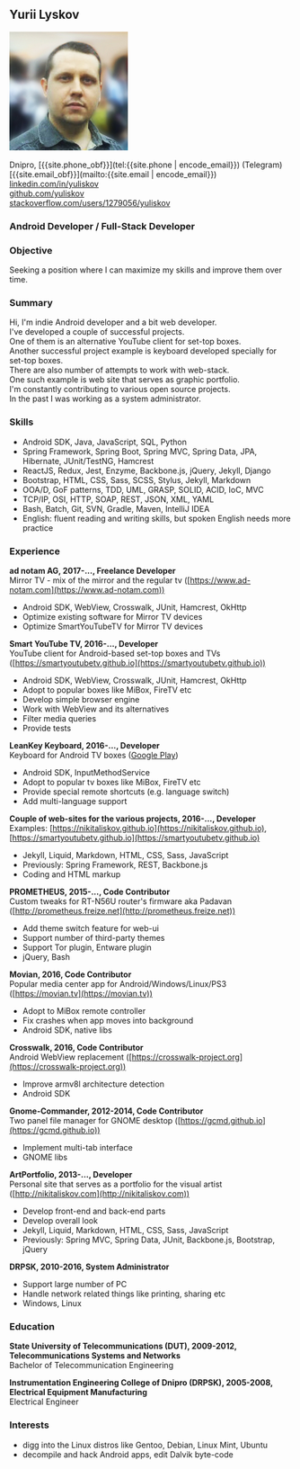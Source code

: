 ## **Yurii Lyskov**

<img id="my-photo" src="/img/my_photo3.jpg"/>

Dnipro, [<span class="obfuscate">{{site.phone_obf}}</span>](tel:{{site.phone | encode_email}}) (Telegram)  
[<span class="obfuscate">{{site.email_obf}}</span>](mailto:{{site.email | encode_email}})  
[linkedin.com/in/yuliskov](http://www.linkedin.com/in/yuliskov)  
[github.com/yuliskov](https://github.com/yuliskov)  
[stackoverflow.com/users/1279056/yuliskov](https://stackoverflow.com/users/1279056/yuliskov)  

<div class="clear"></div>

### Android Developer / Full-Stack Developer

### Objective

Seeking a position where I can maximize my skills and improve them over time.

### Summary

Hi, I'm indie Android developer and a bit web developer.  
I've developed a couple of successful projects.  
One of them is an alternative YouTube client for set-top boxes.  
Another successful project example is keyboard developed specially for set-top boxes.  
There are also number of attempts to work with web-stack.  
One such example is web site that serves as graphic portfolio.  
I'm constantly contributing to various open source projects.  
In the past I was working as a system administrator.

### Skills

- Android SDK, Java, JavaScript, SQL, Python
- Spring Framework, Spring Boot, Spring MVC, Spring Data, JPA, Hibernate, JUnit/TestNG, Hamcrest
- ReactJS, Redux, Jest, Enzyme, Backbone.js, jQuery, Jekyll, Django
- Bootstrap, HTML, CSS, Sass, SCSS, Stylus, Jekyll, Markdown
- OOA/D, GoF patterns, TDD, UML, GRASP, SOLID, ACID, IoC, MVC
- TCP/IP, OSI, HTTP, SOAP, REST, JSON, XML, YAML 
- Bash, Batch, Git, SVN, Gradle, Maven, IntelliJ IDEA
- English: fluent reading and writing skills, but spoken English needs more practice

### Experience

**ad notam AG, 2017-..., Freelance Developer**  
Mirror TV - mix of the mirror and the regular tv ([https://www.ad-notam.com](https://www.ad-notam.com))
- Android SDK, WebView, Crosswalk, JUnit, Hamcrest, OkHttp
- Optimize existing software for Mirror TV devices
- Optimize SmartYouTubeTV for Mirror TV devices

**Smart YouTube TV, 2016-..., Developer**  
YouTube client for Android-based set-top boxes and TVs ([https://smartyoutubetv.github.io](https://smartyoutubetv.github.io))
- Android SDK, WebView, Crosswalk, JUnit, Hamcrest, OkHttp
- Adopt to popular boxes like MiBox, FireTV etc
- Develop simple browser engine
- Work with WebView and its alternatives
- Filter media queries
- Provide tests

**LeanKey Keyboard, 2016-..., Developer**  
Keyboard for Android TV boxes ([Google Play](https://play.google.com/store/apps/details?id=org.liskovsoft.androidtv.rukeyboard))
- Android SDK, InputMethodService
- Adopt to popular tv boxes like MiBox, FireTV etc
- Provide special remote shortcuts (e.g. language switch)
- Add multi-language support

**Couple of web-sites for the various projects, 2016-..., Developer**  
Examples: [https://nikitaliskov.github.io](https://nikitaliskov.github.io), [https://smartyoutubetv.github.io](https://smartyoutubetv.github.io)
- Jekyll, Liquid, Markdown, HTML, CSS, Sass, JavaScript
- Previously: Spring Framework, REST, Backbone.js
- Coding and HTML markup

**PROMETHEUS, 2015-..., Code Contributor**  
Custom tweaks for RT-N56U router's firmware aka Padavan ([http://prometheus.freize.net](http://prometheus.freize.net))
- Add theme switch feature for web-ui
- Support number of third-party themes
- Support Tor plugin, Entware plugin
- jQuery, Bash

**Movian, 2016, Code Contributor**  
Popular media center app for Android/Windows/Linux/PS3 ([https://movian.tv](https://movian.tv))
- Adopt to MiBox remote controller
- Fix crashes when app moves into background
- Android SDK, native libs

**Crosswalk, 2016, Code Contributor**  
Android WebView replacement ([https://crosswalk-project.org](https://crosswalk-project.org))
- Improve armv8l architecture detection
- Android SDK

**Gnome-Commander, 2012-2014, Code Contributor**  
Two panel file manager for GNOME desktop ([https://gcmd.github.io](https://gcmd.github.io))  
- Implement multi-tab interface
- GNOME libs

**ArtPortfolio, 2013-..., Developer**  
Personal site that serves as a portfolio for the visual artist ([http://nikitaliskov.com](http://nikitaliskov.com))
- Develop front-end and back-end parts
- Develop overall look
- Jekyll, Liquid, Markdown, HTML, CSS, Sass, JavaScript
- Previously: Spring MVC, Spring Data, JUnit, Backbone.js, Bootstrap, jQuery

**DRPSK, 2010-2016, System Administrator**
- Support large number of PC
- Handle network related things like printing, sharing etc
- Windows, Linux

### Education

**State University of Telecommunications (DUT), 2009-2012, Telecommunications Systems and Networks**  
Bachelor of Telecommunication Engineering

**Instrumentation Engineering College of Dnipro (DRPSK), 2005-2008, Electrical Equipment Manufacturing**  
Electrical Engineer

### Interests

- digg into the Linux distros like Gentoo, Debian, Linux Mint, Ubuntu
- decompile and hack Android apps, edit Dalvik byte-code
